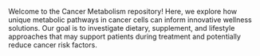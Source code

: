 Welcome to the Cancer Metabolism repository! Here, we explore how unique metabolic pathways in cancer cells can inform innovative wellness solutions. Our goal is to investigate dietary, supplement, and lifestyle approaches that may support patients during treatment and potentially reduce cancer risk factors.

